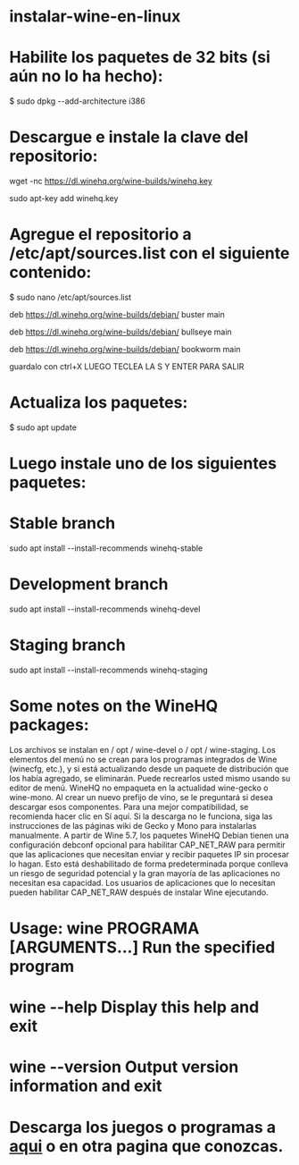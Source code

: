 # instalar-wine-en-linux

# Habilite los paquetes de 32 bits (si aún no lo ha hecho):

$ sudo dpkg --add-architecture i386

# Descargue e instale la clave del repositorio:
wget -nc https://dl.winehq.org/wine-builds/winehq.key

sudo apt-key add winehq.key

# Agregue el repositorio a /etc/apt/sources.list con el siguiente contenido:
$ sudo nano /etc/apt/sources.list

deb https://dl.winehq.org/wine-builds/debian/ buster main

deb https://dl.winehq.org/wine-builds/debian/ bullseye main

deb https://dl.winehq.org/wine-builds/debian/ bookworm main

guardalo con ctrl+X LUEGO TECLEA LA S  Y ENTER PARA SALIR

# Actualiza los paquetes:

$ sudo apt update

# Luego instale uno de los siguientes paquetes:

# Stable branch 

sudo apt install --install-recommends winehq-stable

# Development branch

sudo apt install --install-recommends winehq-devel

# Staging branch 

sudo apt install --install-recommends winehq-staging

# Some notes on the WineHQ packages:

Los archivos se instalan en / opt / wine-devel o / opt / wine-staging.
Los elementos del menú no se crean para los programas integrados de Wine (winecfg, etc.), y si está actualizando desde un paquete de distribución que los había agregado, se eliminarán. Puede recrearlos usted mismo usando su editor de menú.
WineHQ no empaqueta en la actualidad wine-gecko o wine-mono. Al crear un nuevo prefijo de vino, se le preguntará si desea descargar esos componentes. Para una mejor compatibilidad, se recomienda hacer clic en Sí aquí. Si la descarga no le funciona, siga las instrucciones de las páginas wiki de Gecko y Mono para instalarlas manualmente.
A partir de Wine 5.7, los paquetes WineHQ Debian tienen una configuración debconf opcional para habilitar CAP_NET_RAW para permitir que las aplicaciones que necesitan enviar y recibir paquetes IP sin procesar lo hagan. Esto está deshabilitado de forma predeterminada porque conlleva un riesgo de seguridad potencial y la gran mayoría de las aplicaciones no necesitan esa capacidad. Los usuarios de aplicaciones que lo necesitan pueden habilitar CAP_NET_RAW después de instalar Wine ejecutando.

# Usage: wine PROGRAMA [ARGUMENTS...]   Run the specified program
  #     wine --help                   Display this help and exit
   #    wine --version                Output version information and exit
   
   # Descarga los juegos o programas a <a href="https://ubuntonic.blogspot.com">aqui</a> o en otra pagina que conozcas.
   
   <h1 luego de descargar el ejecutable.exe lo instalamos desde la terminal, con el comando "wine" e.g: wine ejecutable.exe y listo ya tenemos nuestro juego en linux :D</h1>
   
   



